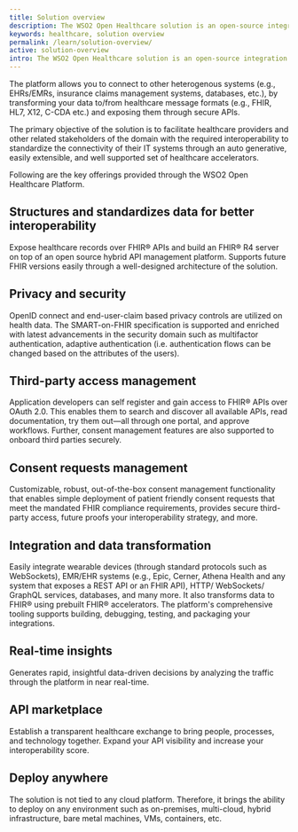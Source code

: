 ```yaml
---
title: Solution overview
description: The WSO2 Open Healthcare solution is an open-source integration platform built on top of the best in its industry. 
keywords: healthcare, solution overview
permalink: /learn/solution-overview/
active: solution-overview
intro: The WSO2 Open Healthcare solution is an open-source integration platform built on top of the best in its industry. 
---
```


The platform allows you to connect to other heterogenous systems (e.g., EHRs/EMRs, insurance claims management systems, databases, etc.), by transforming your data to/from healthcare message formats (e.g., FHIR, HL7, X12, C-CDA etc.) and exposing them through secure APIs.

The primary objective of the solution is to facilitate healthcare providers and other related stakeholders of the domain with the required interoperability to standardize the connectivity of their IT systems through an auto generative, easily extensible, and well supported set of healthcare accelerators.

Following are the key offerings provided through the WSO2 Open Healthcare Platform.

## Structures and standardizes data for better interoperability

Expose healthcare records over FHIR® APIs and build an FHIR® R4 server on top of an open source hybrid API management platform. Supports future FHIR versions easily through a well-designed architecture of the solution.

## Privacy and security

OpenID connect and end-user-claim based privacy controls are utilized on health data. The SMART-on-FHIR specification is supported and enriched with latest advancements in the security domain such as multifactor authentication, adaptive authentication (i.e. authentication flows can be changed based on the attributes of the users).

## Third-party access management

Application developers can self register and gain access to FHIR® APIs over OAuth 2.0. This enables them to search and discover all available APIs, read documentation, try them out—all through one portal, and approve workflows. Further, consent management features are also supported to onboard third parties securely.

## Consent requests management

Customizable, robust, out-of-the-box consent management functionality that enables simple deployment of patient friendly consent requests that meet the mandated FHIR compliance requirements, provides secure third-party access, future proofs your interoperability strategy, and more.

## Integration and data transformation

Easily integrate wearable devices (through standard protocols such as WebSockets), EMR/EHR systems (e.g., Epic, Cerner, Athena Health and any system that exposes a REST API or an FHIR API), HTTP/ WebSockets/ GraphQL services, databases, and many more. It also transforms data to FHIR® using prebuilt FHIR® accelerators. The platform's comprehensive tooling supports building, debugging, testing, and packaging your integrations.

## Real-time insights

Generates rapid, insightful data-driven decisions by analyzing the traffic through the platform in near real-time.

## API marketplace

Establish a transparent healthcare exchange to bring people, processes, and technology together. Expand your API visibility and increase your interoperability score.

## Deploy anywhere

The solution is not tied to any cloud platform. Therefore, it brings the ability to deploy on any environment such as on-premises, multi-cloud, hybrid infrastructure, bare metal machines, VMs, containers, etc.
